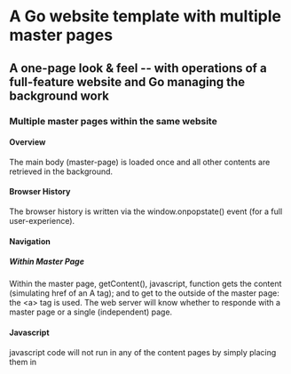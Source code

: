 # A Go website template with multiple master pages

## A one-page look & feel -- with operations of a full-feature website and Go managing the background work

### Multiple master pages within the same website 

#### Overview

The main body (master-page) is loaded once and all other contents are retrieved in the background.

#### Browser History

The browser history is written via the window.onpopstate() event (for a full user-experience).

#### Navigation

##### Within Master Page

Within the master page, getContent(), javascript, function gets the content (simulating href of an A tag); and
to get to the outside of the master page: the &lt;a&gt; tag is used. The web server will know whether to responde with a master page or a single (independent) page.

#### Javascript

javascript code will not run in any of the content pages by simply placing them in <script> blocks; but it will run in-line, upon firing events: e.g. onclick="alert('hello world');"  &lt;script&gt; blocks can only be used inside the maser page.

#### Search Engines

Although content is rendered partially (the entire page not rendered with each request), search engines will still be able to retrieve the full content as that of a traditional website. It is also still possible to make use of &lt;meta name="robots" content="noindex"&gt; on a master page for excluding target pages from *search* - independently for each content-page.

#### Some Usage Example

This type of website, basically, loads faster and may offer a user-experience close to that of a desktop application. Although this style of delivering content can be used for any environment, the following are some suitable examples.

##### User Experience

- When flickering effect is noticeable, while navigating inside the website.
- When you want music running in the background, while navigating within your website.
- Doc sites; where users go back and fourth, quickly and frequently to find content.

Fore more details, run the sample and see *notes* on the /bare path.

#### Running the website

- Start a shell window.
- go build -o weblight && ./weblight --portno 8080
- Navigate to http:&#47;&#47;localhost:8080
